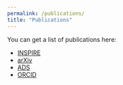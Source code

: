 ```yaml
---
permalink: /publications/
title: "Publications"
---
```


You can get a list of publications here:
- [INSPIRE](https://inspirehep.net/authors/1344967?ui-citation-summary=true)
- [arXiv](http://arxiv.org/a/quintin_j_1)
- [ADS](https://ui.adsabs.harvard.edu/search/p_=0&q=docs%28library%2FCJaTKNPHThyCaiEhjcmugQ%29&sort=date%20desc%2C%20bibcode%20desc)
- [ORCID](https://orcid.org/0000-0003-4532-7026)
